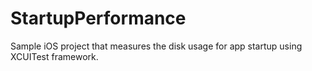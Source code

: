 # StartupPerformance
Sample iOS project that measures the disk usage for app startup using XCUITest framework.
